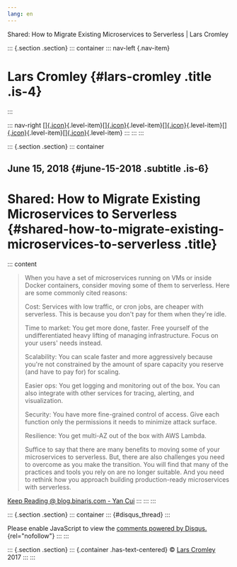 ```yaml
---
lang: en
---
```


Shared: How to Migrate Existing Microservices to Serverless \| Lars
Cromley

::: {.section .section}
::: container
::: nav-left
[](https://cromleylabs.com){.nav-item}

# Lars Cromley {#lars-cromley .title .is-4}
:::

::: nav-right
[[]{.icon}](/about){.level-item}[[]{.icon}](/disclaimer){.level-item}[[]{.icon}](https://github.com/callmeradical){.level-item}[[]{.icon}](https://twitter.com/callmeradical){.level-item}[[]{.icon}](/index.xml){.level-item}
:::
:::
:::

::: {.section .section}
::: container
## June 15, 2018 {#june-15-2018 .subtitle .is-6}

# Shared: How to Migrate Existing Microservices to Serverless {#shared-how-to-migrate-existing-microservices-to-serverless .title}

::: content
> When you have a set of microservices running on VMs or inside Docker
> containers, consider moving some of them to serverless. Here are some
> commonly cited reasons:
>
> Cost: Services with low traffic, or cron jobs, are cheaper with
> serverless. This is because you don't pay for them when they're idle.
>
> Time to market: You get more done, faster. Free yourself of the
> undifferentiated heavy lifting of managing infrastructure. Focus on
> your users' needs instead.
>
> Scalability: You can scale faster and more aggressively because you're
> not constrained by the amount of spare capacity you reserve (and have
> to pay for) for scaling.
>
> Easier ops: You get logging and monitoring out of the box. You can
> also integrate with other services for tracing, alerting, and
> visualization.
>
> Security: You have more fine-grained control of access. Give each
> function only the permissions it needs to minimize attack surface.
>
> Resilience: You get multi-AZ out of the box with AWS Lambda.
>
> Suffice to say that there are many benefits to moving some of your
> microservices to serverless. But, there are also challenges you need
> to overcome as you make the transition. You will find that many of the
> practices and tools you rely on are no longer suitable. And you need
> to rethink how you approach building production-ready microservices
> with serverless.

[Keep Reading @ blog.binaris.com - Yan
Cui](https://blog.binaris.com/your-guide-to-migrating-existing-microservices-to-serverless/)
:::
:::
:::

::: {.section .section}
::: container
::: {#disqus_thread}
:::

Please enable JavaScript to view the [comments powered by
Disqus.](https://disqus.com/?ref_noscript){rel="nofollow"}
:::
:::

::: {.section .section}
::: {.container .has-text-centered}
© [Lars Cromley](https://github.com/callmeradical) 2017
:::
:::
